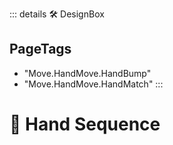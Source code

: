 ::: details 🛠 DesignBox


<h2>PageTags</h2>

- "Move.HandMove.HandBump"
- "Move.HandMove.HandMatch"
:::

# 🔷 <move>Hand Sequence</move>